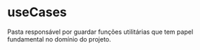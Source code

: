 # useCases

Pasta responsável por guardar funções utilitárias que tem papel fundamental no domínio do projeto.
